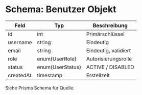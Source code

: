 # Schema: Benutzer Objekt

| Feld | Typ | Beschreibung |
| ---- | --- | ------------ |
| id | int | Primärschlüssel |
| username | string | Eindeutig |
| email | string | Eindeutig, validiert |
| role | enum(UserRole) | Autorisierungsrolle |
| status | enum(UserStatus) | ACTIVE / DISABLED |
| createdAt | timestamp | Erstellzeit |

Siehe Prisma Schema für Quelle.


